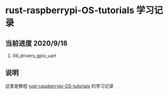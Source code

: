 # rust-raspberrypi-OS-tutorials 学习记录

## 当前进度 2020/9/18

1. 06_drivers_gpio_uart

## 说明

这里是教程 [rust-raspberrypi-OS-tutorials](https://github.com/rust-embedded/rust-raspberrypi-OS-tutorials) 的学习记录